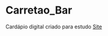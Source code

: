 # Carretao_Bar
 Cardápio digital criado para estudo
<a href="https://trosetti.github.io/Carretao_Bar/" target="_blank">Site</a>
